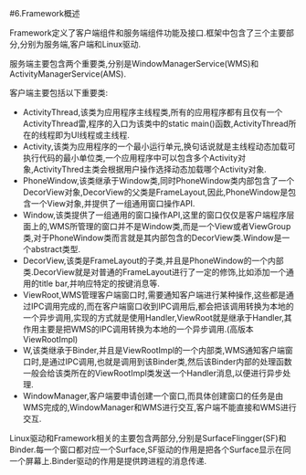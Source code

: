 #6.Framework概述

Framework定义了客户端组件和服务端组件功能及接口.框架中包含了三个主要部分,分别为服务端,客户端和Linux驱动.

服务端主要包含两个重要类,分别是WindowManagerService(WMS)和ActivityManagerService(AMS).

客户端主要包括以下重要类:

+ ActivityThread,该类为应用程序主线程类,所有的应用程序都有且仅有一个ActivityThread雷,程序的入口为该类中的static main()函数,ActivityThread所在的线程即为UI线程或主线程.
+ Activity,该类为应用程序的一个最小运行单元,换句话说就是主线程动态加载可执行代码的最小单位类,一个应用程序中可以包含多个Activity对象,ActivityThred主类会根据用户操作选择动态加载哪个Activity对象.
+ PhoneWindow,该类继承于Window类,同时PhoneWindow类内部包含了一个DecorView对象,DecorView的父类是FrameLayout,因此,PhoneWindow是包含一个View对象,并提供了一组通用窗口操作API.
+ Window,该类提供了一组通用的窗口操作API,这里的窗口仅仅是客户端程序层面上的,WMS所管理的窗口并不是Window类,而是一个View或者ViewGroup类,对于PhoneWindow类而言就是其内部包含的DecorView类.Window是一个abstract类型.
+ DecorView,该类是FrameLayout的子类,并且是PhoneWindow的一个内部类.DecorView就是对普通的FrameLayout进行了一定的修饰,比如添加一个通用的title bar,并响应特定的按键消息等.
+ ViewRoot,WMS管理客户端窗口时,需要通知客户端进行某种操作,这些都是通过IPC调用完成的,而在客户端窗口收到IPC调用后,都会把该调用转换为本地的一个异步调用,实现的方式就是使用Handler,ViewRoot就是继承于Handler,其作用主要是把WMS的IPC调用转换为本地的一个异步调用.(高版本ViewRootImpl)
+ W,该类继承于Binder,并且是ViewRootImpl的一个内部类,WMS通知客户端窗口时,是通过IPC调用,也就是调用到该Binder类,然后该Binder内部的处理函数一般会给该类所在的ViewRootImpl类发送一个Handler消息,以便进行异步处理.
+ WindowManager,客户端要申请创建一个窗口,而具体创建窗口的任务是由WMS完成的,WindowManager和WMS进行交互,客户端不能直接和WMS进行交互.


Linux驱动和Framework相关的主要包含两部分,分别是SurfaceFlingger(SF)和Binder.每一个窗口都对应一个Surface,SF驱动的作用是把各个Surface显示在同一个屏幕上.Binder驱动的作用是提供跨进程的消息传递.
